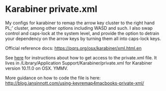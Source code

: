 # Karabiner private.xml
My configs for karabiner to remap the arrow key cluster to the right hand PL;' cluster, among other options including WASD and such. I also swap control and caps-lock at the system level, and provide the option to detrain your dependency on the arrow keys by turning them all into caps-lock keys. 

Official reference docs: https://pqrs.org/osx/karabiner/xml.html.en

See [here](https://www.keychatter.com/2014/08/04/how-to-remap-keys-in-osx-using-keyremap4macbook-now-karabiner/) for instructions about how to get access to the private.xml file. It lives in /Library/Application Support/Karabiner/private.xml for Karabiner version 10.11.0 on OSX. YMMV.

More guidance on how to code the file is here: http://blog.iansinnott.com/using-keyremap4macbooks-private-xml/
